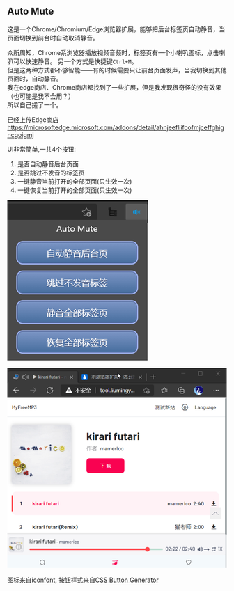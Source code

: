 ## Auto Mute  
这是一个Chrome/Chromium/Edge浏览器扩展，能够把后台标签页自动静音，当页面切换到前台时自动取消静音。

众所周知，Chrome系浏览器播放视频音频时，标签页有一个小喇叭图标，点击喇叭可以快速静音。
另一个方式是快捷键`Ctrl+M`。  
但是这两种方式都不够智能——有的时候需要只让前台页面发声，当我切换到其他页面时，自动静音。  
我在edge商店、Chrome商店都找到了一些扩展，但是我发现很奇怪的没有效果（也可能是我不会用？）  
所以自己搓了一个。  

已经上传Edge商店 https://microsoftedge.microsoft.com/addons/detail/ahnjeefliifcofmjceffghigncgoigmj


UI非常简单,一共4个按钮:
1. 是否自动静音后台页面
2. 是否跳过不发音的标签页
3. 一键静音当前打开的全部页面(只生效一次)
4. 一键恢复当前打开的全部页面(只生效一次)  

![img](./screen.png)


![img](./screen.gif)

图标来自[iconfont](https://www.iconfont.cn/), 按钮样式来自[CSS Button Generator](https://www.bestcssbuttongenerator.com/#/1)
